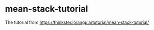 mean-stack-tutorial
===================

The tutorial from https://thinkster.io/angulartutorial/mean-stack-tutorial/
